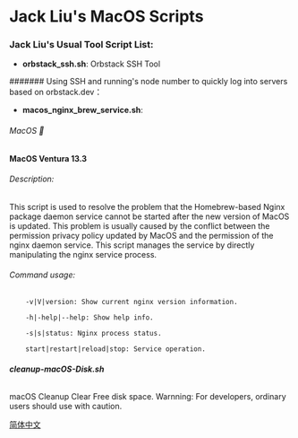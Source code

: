 # Jack Liu's MacOS Scripts

### Jack Liu's Usual Tool Script List:

* **orbstack_ssh.sh**: Orbstack SSH Tool

####### Using SSH and running's node number to quickly log into servers based on orbstack.dev：


* **macos_nginx_brew_service.sh**: 

###### MacOS 🍎 
**MacOS Ventura 13.3**

###### Description: 
This script is used to resolve the problem that the Homebrew-based Nginx package 
daemon service cannot be started after the new version of MacOS is updated. This 
problem is usually caused by the conflict between the permission privacy policy 
updated by MacOS and the permission of the nginx daemon service. This script 
manages the service by directly manipulating the nginx service process.

###### Command usage:
```
    -v|V|version: Show current nginx version information.
    
    -h|-help|--help: Show help info.
    
    -s|s|status: Nginx process status.
    
    start|restart|reload|stop: Service operation.
```

###### **cleanup-macOS-Disk.sh**
macOS Cleanup Clear Free disk space.
Warnning: For developers, ordinary users should use with caution.

[简体中文](README.zh-CN.md)
 